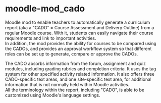 # moodle-mod_cado
Moodle mod to enable teachers to automatically generate a curriculum report (aka a "CADO" = Course Assessment and Delivery Outline) from a regular Moodle course.  With it, students can easily navigate their course requirements and link to important activities.  
In addition, the mod provides the ability for courses to be compared using the CADOs, and provides an approval workflow system so that different roles can be set up to generate, compare or approve the CADOs.  

The CADO absorbs information from the forum, assignment and quiz modules, including grading rubrics and completion criteria. It uses the tag system for other specified activity related information.  It also offers three CADO-specific text areas, and one site-specific text area, for additional information that is not normally held within Moodle activities.  
All the terminology within the report, including "CADO", is able to be customized using Moodle's language settings.
